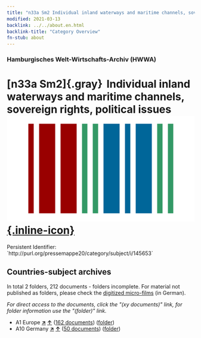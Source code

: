 ```yaml
---
title: "n33a Sm2 Individual inland waterways and maritime channels, sovereign rights, political issues"
modified: 2021-03-13
backlink: ../../about.en.html
backlink-title: "Category Overview"
fn-stub: about
---
```


### Hamburgisches Welt-Wirtschafts-Archiv (HWWA)

# [n33a Sm2]{.gray}&#8201; Individual inland waterways and maritime channels, sovereign rights, political issues &#160; [![Wikidata](/images/Wikidata-logo.svg "Wikidata"){.inline-icon}](http://www.wikidata.org/entity/Q104711240)

<div class="hint">Persistent Identifier: `http://purl.org/pressemappe20/category/subject/i/145653`</div>







## Countries-subject archives





In total 2 folders, 212 documents - folders incomplete.
For material not published as folders, please check the [digitized micro-films](/film/h1_sh.de.html) (in German).

_For direct access to the documents, click the "(xy documents)" link, for folder information use the "(folder)" link._


- A1 Europe [**&nearr;**](../../../geo/i/140892/about.en.html "Europe (all folders)") [**&uarr;**](../../../geo/about.en.html#A1 "Country category system") (<a href="https://pm20.zbw.eu/iiifview/folder/sh/140892,145653" title="about: Europe : Individual inland waterways and maritime channels, sovereign rights, political issues" target="_blank">162 documents</a>) ([folder](../../../../folder/sh/1408xx/140892/1456xx/145653/about.en.html))
- A10 Germany [**&nearr;**](../../../geo/i/126128/about.en.html "Germany (all folders)") [**&uarr;**](../../../geo/about.en.html#A10 "Country category system") (<a href="https://pm20.zbw.eu/iiifview/folder/sh/126128,145653" title="about: Germany : Individual inland waterways and maritime channels, sovereign rights, political issues" target="_blank">50 documents</a>) ([folder](../../../../folder/sh/1261xx/126128/1456xx/145653/about.en.html))








